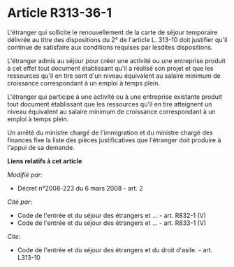# Article R313-36-1

L'étranger qui sollicite le renouvellement de la carte de séjour temporaire délivrée au titre des dispositions du 2° de
l'article L. 313-10 doit justifier qu'il continue de satisfaire aux conditions requises par lesdites dispositions. 

L'étranger admis au séjour pour créer une activité ou une entreprise produit à cet effet tout document établissant qu'il a
réalisé son projet et que les ressources qu'il en tire sont d'un niveau équivalent au salaire minimum de croissance
correspondant à un emploi à temps plein. 

L'étranger qui participe à une activité ou à une entreprise existante produit tout document établissant que les ressources
qu'il en tire atteignent un niveau équivalent au salaire minimum de croissance correspondant à un emploi à temps plein. 

Un arrêté du ministre chargé de l'immigration et du ministre chargé des finances fixe la liste des pièces justificatives que
l'étranger doit produire à l'appui de sa demande.

**Liens relatifs à cet article**

_Modifié par_:

  - Décret n°2008-223 du 6 mars 2008 - art. 2

_Cité par_:

  - Code de l'entrée et du séjour des étrangers et ... - art. R832-1 (V)
  - Code de l'entrée et du séjour des étrangers et ... - art. R833-1 (V)

_Cite_:

  - Code de l'entrée et du séjour des étrangers et du droit d'asile. - art. L313-10
